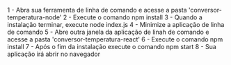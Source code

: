 1 - Abra sua ferramenta de linha de comando e acesse a pasta 'conversor-temperatura-node'
2 - Execute o comando npm install
3 - Quando a instalação terminar, execute node index.js
4 - Minimize a aplicação de linha de comando
5 - Abre outra janela da aplicação de linah de comando e acesse a pasta 'conversor-temperatura-react'
6 - Execute o comando npm install
7 - Após o fim da instalação execute o comando npm start
8 - Sua aplicação irá abrir no navegador
